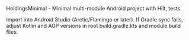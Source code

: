 HoldingsMinimal - Minimal multi-module Android project with Hilt, tests.

Import into Android Studio (Arctic/Flamingo or later). If Gradle sync fails,
adjust Kotlin and AGP versions in root build.gradle.kts and module build files.

